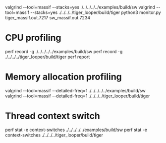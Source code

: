 valgrind --tool=massif --stacks=yes ./../../../../examples/build/sw
valgrind --tool=massif --stacks=yes ./../../../tiger_looper/build/tiger
python3 monitor.py tiger_massif.out.7217 sw_massif.out.7234


# CPU profiling
perf record -g ./../../../../examples/build/sw
perf record -g ./../../../tiger_looper/build/tiger
perf report

# Memory allocation profiling  
valgrind --tool=massif --detailed-freq=1 ./../../../../examples/build/sw
valgrind --tool=massif --detailed-freq=1 ./../../../tiger_looper/build/tiger

# Thread context switch
perf stat -e context-switches ./../../../../examples/build/sw
perf stat -e context-switches ./../../../tiger_looper/build/tiger